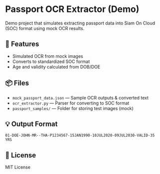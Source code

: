 # Passport OCR Extractor (Demo)

Demo project that simulates extracting passport data into Siam On Cloud (SOC) format using mock OCR results.

## 📄 Features
- Simulated OCR from mock images
- Converts to standardized SOC format
- Age and validity calculated from DOB/DOE

## 📦 Files
- `mock_passport_data.json` — Sample OCR outputs & converted text
- `ocr_extractor.py` — Parser for converting to SOC format
- `passport_samples/` — Folder for storing test images (mock)

## 💡 Output Format
```
01-DOE-JOHN-MR--THA-P1234567-15JAN1990-10JUL2020-09JUL2030-VALID-35 YRS
```

## 📘 License
MIT License
